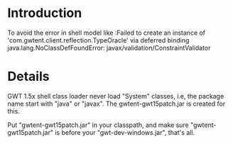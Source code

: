 # Introduction #

To avoid the error in shell model like :Failed to create an instance of 'com.gwtent.client.reflection.TypeOracle' via deferred binding
java.lang.NoClassDefFoundError: javax/validation/ConstraintValidator


# Details #

GWT 1.5x shell class loader never load "System" classes, i.e, the package name start with "java" or "javax". The gwtent-gwt15patch.jar is created for this.

Put "gwtent-gwt15patch.jar" in your classpath, and make sure "gwtent-gwt15patch.jar" is before your "gwt-dev-windows.jar", that's all.